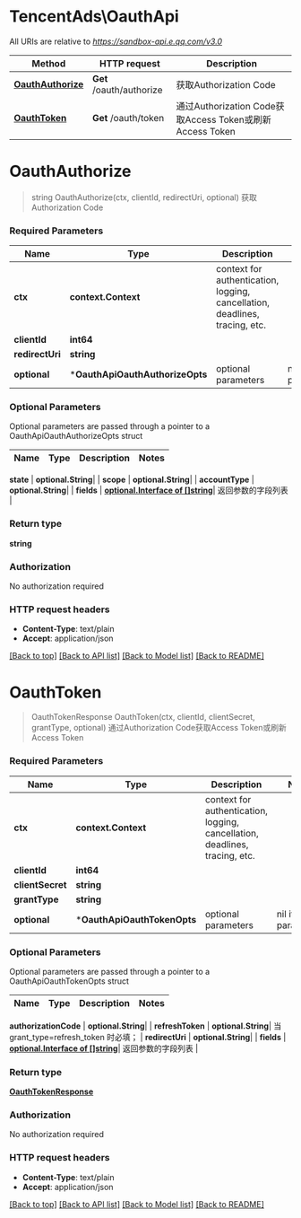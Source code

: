 # TencentAds\OauthApi

All URIs are relative to *https://sandbox-api.e.qq.com/v3.0*

Method | HTTP request | Description
------------- | ------------- | -------------
[**OauthAuthorize**](OauthApi.md#OauthAuthorize) | **Get** /oauth/authorize | 获取Authorization Code
[**OauthToken**](OauthApi.md#OauthToken) | **Get** /oauth/token | 通过Authorization Code获取Access Token或刷新Access Token


# **OauthAuthorize**
> string OauthAuthorize(ctx, clientId, redirectUri, optional)
获取Authorization Code

### Required Parameters

Name | Type | Description  | Notes
------------- | ------------- | ------------- | -------------
 **ctx** | **context.Context** | context for authentication, logging, cancellation, deadlines, tracing, etc.
  **clientId** | **int64**|  | 
  **redirectUri** | **string**|  | 
 **optional** | ***OauthApiOauthAuthorizeOpts** | optional parameters | nil if no parameters

### Optional Parameters
Optional parameters are passed through a pointer to a OauthApiOauthAuthorizeOpts struct

Name | Type | Description  | Notes
------------- | ------------- | ------------- | -------------


 **state** | **optional.String**|  | 
 **scope** | **optional.String**|  | 
 **accountType** | **optional.String**|  | 
 **fields** | [**optional.Interface of []string**](string.md)| 返回参数的字段列表 | 

### Return type

**string**

### Authorization

No authorization required

### HTTP request headers

 - **Content-Type**: text/plain
 - **Accept**: application/json

[[Back to top]](#) [[Back to API list]](../README.md#documentation-for-api-endpoints) [[Back to Model list]](../README.md#documentation-for-models) [[Back to README]](../README.md)

# **OauthToken**
> OauthTokenResponse OauthToken(ctx, clientId, clientSecret, grantType, optional)
通过Authorization Code获取Access Token或刷新Access Token

### Required Parameters

Name | Type | Description  | Notes
------------- | ------------- | ------------- | -------------
 **ctx** | **context.Context** | context for authentication, logging, cancellation, deadlines, tracing, etc.
  **clientId** | **int64**|  | 
  **clientSecret** | **string**|  | 
  **grantType** | **string**|  | 
 **optional** | ***OauthApiOauthTokenOpts** | optional parameters | nil if no parameters

### Optional Parameters
Optional parameters are passed through a pointer to a OauthApiOauthTokenOpts struct

Name | Type | Description  | Notes
------------- | ------------- | ------------- | -------------



 **authorizationCode** | **optional.String**|  | 
 **refreshToken** | **optional.String**| 当 grant_type&#x3D;refresh_token 时必填； | 
 **redirectUri** | **optional.String**|  | 
 **fields** | [**optional.Interface of []string**](string.md)| 返回参数的字段列表 | 

### Return type

[**OauthTokenResponse**](OauthTokenResponse.md)

### Authorization

No authorization required

### HTTP request headers

 - **Content-Type**: text/plain
 - **Accept**: application/json

[[Back to top]](#) [[Back to API list]](../README.md#documentation-for-api-endpoints) [[Back to Model list]](../README.md#documentation-for-models) [[Back to README]](../README.md)


